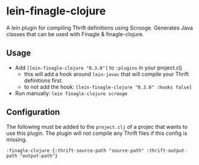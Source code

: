 # lein-finagle-clojure

A lein plugin for compiling Thrift definitions using Scrooge.
Generates Java classes that can be used with Finagle & finagle-clojure.


## Usage

* Add `[lein-finagle-clojure "0.3.0"]` to `:plugins` in your project.clj
    * this will add a hook around `lein-javac` that will compile your Thrift definitions first.
    * to not add the hook: `[lein-finagle-clojure "0.3.0" :hooks false]`
* Run manually: `lein finagle-clojure scrooge`

## Configuration

The following must be added to the `project.clj` of a projec that wants to use this plugin.
The plugin will not compile any Thrift files if this config is missing.

    :finagle-clojure {:thrift-source-path "source-path" :thrift-output-path "output-path"}
